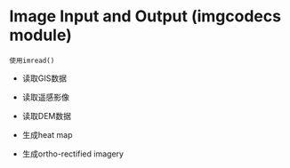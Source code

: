# Image Input and Output (imgcodecs module)

` 使用imread() `

- 读取GIS数据
- 读取遥感影像
- 读取DEM数据

- 生成heat map
- 生成ortho-rectified imagery
